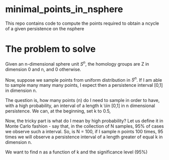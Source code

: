 # minimal_points_in_nsphere
This repo contains code to compute the points required to obtain a ncycle of a given persistence on the nsphere 

# The problem to solve

Given an n-dimensional sphere unit $S^n$, the homology groups are Z in
dimension 0 and n, and 0 otherwise.

Now, suppose we sample points from uniform distribution in $S^n$. If I
am able to sample many many many points, I expect then a persistence
interval [0,1] in dimension n.

The question is, how many points (n) do I need to sample in order to
have, with a high probability, an interval of a length k \iin [0,1] in
n dimensional persistence. We can, at the beginning, set k to 0.5,

Now, the tricky part is what do I mean by high probability? Let us
define it in Monte Carlo fashion - say that, in the collection of N
samples, 95% of cases we observe such a interval.
So, is N = 100, if I sample n points 100 times, 95 times we will
observe a persistence interval of a length greater of equal k in
dimension n.

We want to find n as a function of k and the significance level (95%)
